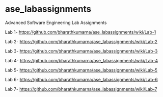 # ase_labassignments

Advanced Software Engineering Lab Assignments

Lab 1- https://github.com/bharathkumarna/ase_labassignments/wiki/Lab-1

Lab 2- https://github.com/bharathkumarna/ase_labassignments/wiki/Lab-2

Lab 3- https://github.com/bharathkumarna/ase_labassignments/wiki/Lab-3

Lab 4- https://github.com/bharathkumarna/ase_labassignments/wiki/Lab-4

Lab 5- https://github.com/bharathkumarna/ase_labassignments/wiki/Lab-5

Lab 6- https://github.com/bharathkumarna/ase_labassignments/wiki/Lab-6

Lab 7- https://github.com/bharathkumarna/ase_labassignments/wiki/Lab-7
